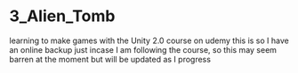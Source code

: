 # 3_Alien_Tomb
learning to make games with the Unity 2.0 course on udemy this is so I have an online backup just incase
I am following the course, so this may seem barren at the moment but will be updated as I progress
